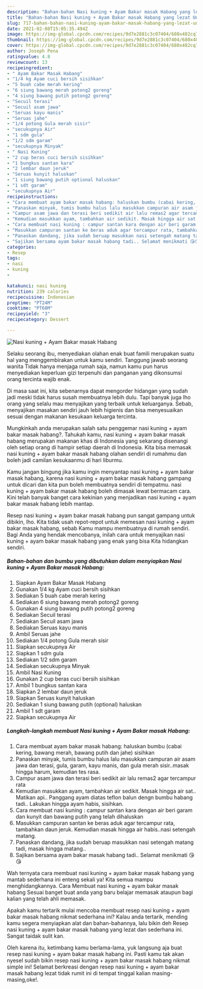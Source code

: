 ```yaml
---
description: "Bahan-bahan Nasi kuning + Ayam Bakar masak Habang yang lezat Untuk Jualan"
title: "Bahan-bahan Nasi kuning + Ayam Bakar masak Habang yang lezat Untuk Jualan"
slug: 717-bahan-bahan-nasi-kuning-ayam-bakar-masak-habang-yang-lezat-untuk-jualan
date: 2021-02-08T15:05:35.494Z
image: https://img-global.cpcdn.com/recipes/9d7e2881c3c07404/680x482cq70/nasi-kuning-ayam-bakar-masak-habang-foto-resep-utama.jpg
thumbnail: https://img-global.cpcdn.com/recipes/9d7e2881c3c07404/680x482cq70/nasi-kuning-ayam-bakar-masak-habang-foto-resep-utama.jpg
cover: https://img-global.cpcdn.com/recipes/9d7e2881c3c07404/680x482cq70/nasi-kuning-ayam-bakar-masak-habang-foto-resep-utama.jpg
author: Joseph Pena
ratingvalue: 4.8
reviewcount: 13
recipeingredient:
- " Ayam Bakar Masak Habang"
- "1/4 kg Ayam cuci bersih sisihkan"
- "5 buah cabe merah kering"
- "6 siung bawang merah potong2 goreng"
- "4 siung bawang putih potong2 goreng"
- "Secuil terasi"
- "Secuil asam jawa"
- "Seruas kayu manis"
- "Seruas jahe"
- "1/4 potong Gula merah sisir"
- "secukupnya Air"
- "1 sdm gula"
- "1/2 sdm garam"
- "secukupnya Minyak"
- " Nasi Kuning"
- "2 cup beras cuci bersih sisihkan"
- "1 bungkus santan kara"
- "2 lembar daun jeruk"
- "Seruas kunyit haluskan"
- "1 siung bawang putih optional haluskan"
- "1 sdt garam"
- "secukupnya Air"
recipeinstructions:
- "Cara membuat ayam bakar masak habang: haluskan bumbu (cabai kering, bawang merah, bawang putih dan jahe) sisihkan"
- "Panaskan minyak, tumis bumbu halus lalu masukkan campuran air asam jawa dan terasi, gula, garam, kayu manis, dan gula merah sisir..masak hingga harum, kemudian tes rasa."
- "Campur asam jawa dan terasi beri sedikit air lalu remas2 agar tercampur rata"
- "Kemudian masukkan ayam, tambahkan air sedikit. Masak hingga air sat.. Matikan api.. Panggang ayam diatas teflon balun dengn bumbu habang tadi.. Lakukan hingga ayam habis, sisihkan."
- "Cara membuat nasi kuning : campur santan kara dengan air beri garam dan kunyit dan bawang putih yang telah dihaluskan"
- "Masukkan campuran santan ke beras aduk agar tercampur rata, tambahkan daun jeruk. Kemudian masak hingga air habis..nasi setengah matang."
- "Panaskan dandang, jika sudah beruap masukkan nasi setengah matang tadi, masak hingga matang.."
- "Sajikan bersama ayam bakar masak habang tadi.. Selamat menikmati 😘😘"
categories:
- Resep
tags:
- nasi
- kuning
- 

katakunci: nasi kuning  
nutrition: 239 calories
recipecuisine: Indonesian
preptime: "PT24M"
cooktime: "PT60M"
recipeyield: "3"
recipecategory: Dessert

---
```



![Nasi kuning + Ayam Bakar masak Habang](https://img-global.cpcdn.com/recipes/9d7e2881c3c07404/680x482cq70/nasi-kuning-ayam-bakar-masak-habang-foto-resep-utama.jpg)

Selaku seorang ibu, menyediakan olahan enak buat famili merupakan suatu hal yang menggembirakan untuk kamu sendiri. Tanggung jawab seorang  wanita Tidak hanya menjaga rumah saja, namun kamu pun harus menyediakan keperluan gizi terpenuhi dan panganan yang dikonsumsi orang tercinta wajib enak.

Di masa  saat ini, kita sebenarnya dapat mengorder hidangan yang sudah jadi meski tidak harus susah membuatnya lebih dulu. Tapi banyak juga lho orang yang selalu mau menyajikan yang terbaik untuk keluarganya. Sebab, menyajikan masakan sendiri jauh lebih higienis dan bisa menyesuaikan sesuai dengan makanan kesukaan keluarga tercinta. 



Mungkinkah anda merupakan salah satu penggemar nasi kuning + ayam bakar masak habang?. Tahukah kamu, nasi kuning + ayam bakar masak habang merupakan makanan khas di Indonesia yang sekarang disenangi oleh setiap orang di hampir setiap daerah di Indonesia. Kita bisa memasak nasi kuning + ayam bakar masak habang olahan sendiri di rumahmu dan boleh jadi camilan kesukaanmu di hari liburmu.

Kamu jangan bingung jika kamu ingin menyantap nasi kuning + ayam bakar masak habang, karena nasi kuning + ayam bakar masak habang gampang untuk dicari dan kita pun boleh membuatnya sendiri di tempatmu. nasi kuning + ayam bakar masak habang boleh dimasak lewat bermacam cara. Kini telah banyak banget cara kekinian yang menjadikan nasi kuning + ayam bakar masak habang lebih mantap.

Resep nasi kuning + ayam bakar masak habang pun sangat gampang untuk dibikin, lho. Kita tidak usah repot-repot untuk memesan nasi kuning + ayam bakar masak habang, sebab Kamu mampu membuatnya di rumah sendiri. Bagi Anda yang hendak mencobanya, inilah cara untuk menyajikan nasi kuning + ayam bakar masak habang yang enak yang bisa Kita hidangkan sendiri.

<!--inarticleads1-->

##### Bahan-bahan dan bumbu yang dibutuhkan dalam menyiapkan Nasi kuning + Ayam Bakar masak Habang:

1. Siapkan  Ayam Bakar Masak Habang
1. Gunakan 1/4 kg Ayam cuci bersih sisihkan
1. Sediakan 5 buah cabe merah kering
1. Sediakan 6 siung bawang merah potong2 goreng
1. Gunakan 4 siung bawang putih potong2 goreng
1. Sediakan Secuil terasi
1. Sediakan Secuil asam jawa
1. Sediakan Seruas kayu manis
1. Ambil Seruas jahe
1. Sediakan 1/4 potong Gula merah sisir
1. Siapkan secukupnya Air
1. Siapkan 1 sdm gula
1. Sediakan 1/2 sdm garam
1. Sediakan secukupnya Minyak
1. Ambil  Nasi Kuning
1. Gunakan 2 cup beras cuci bersih sisihkan
1. Ambil 1 bungkus santan kara
1. Siapkan 2 lembar daun jeruk
1. Siapkan Seruas kunyit haluskan
1. Sediakan 1 siung bawang putih (optional) haluskan
1. Ambil 1 sdt garam
1. Siapkan secukupnya Air




<!--inarticleads2-->

##### Langkah-langkah membuat Nasi kuning + Ayam Bakar masak Habang:

1. Cara membuat ayam bakar masak habang: haluskan bumbu (cabai kering, bawang merah, bawang putih dan jahe) sisihkan
1. Panaskan minyak, tumis bumbu halus lalu masukkan campuran air asam jawa dan terasi, gula, garam, kayu manis, dan gula merah sisir..masak hingga harum, kemudian tes rasa.
1. Campur asam jawa dan terasi beri sedikit air lalu remas2 agar tercampur rata
1. Kemudian masukkan ayam, tambahkan air sedikit. Masak hingga air sat.. Matikan api.. Panggang ayam diatas teflon balun dengn bumbu habang tadi.. Lakukan hingga ayam habis, sisihkan.
1. Cara membuat nasi kuning : campur santan kara dengan air beri garam dan kunyit dan bawang putih yang telah dihaluskan
1. Masukkan campuran santan ke beras aduk agar tercampur rata, tambahkan daun jeruk. Kemudian masak hingga air habis..nasi setengah matang.
1. Panaskan dandang, jika sudah beruap masukkan nasi setengah matang tadi, masak hingga matang..
1. Sajikan bersama ayam bakar masak habang tadi.. Selamat menikmati 😘😘




Wah ternyata cara membuat nasi kuning + ayam bakar masak habang yang mantab sederhana ini enteng sekali ya! Kita semua mampu menghidangkannya. Cara Membuat nasi kuning + ayam bakar masak habang Sesuai banget buat anda yang baru belajar memasak ataupun bagi kalian yang telah ahli memasak.

Apakah kamu tertarik mulai mencoba membuat resep nasi kuning + ayam bakar masak habang nikmat sederhana ini? Kalau anda tertarik, mending kamu segera menyiapkan alat dan bahan-bahannya, lalu bikin deh Resep nasi kuning + ayam bakar masak habang yang lezat dan sederhana ini. Sangat taidak sulit kan. 

Oleh karena itu, ketimbang kamu berlama-lama, yuk langsung aja buat resep nasi kuning + ayam bakar masak habang ini. Pasti kamu tak akan nyesel sudah bikin resep nasi kuning + ayam bakar masak habang nikmat simple ini! Selamat berkreasi dengan resep nasi kuning + ayam bakar masak habang lezat tidak rumit ini di tempat tinggal kalian masing-masing,oke!.

